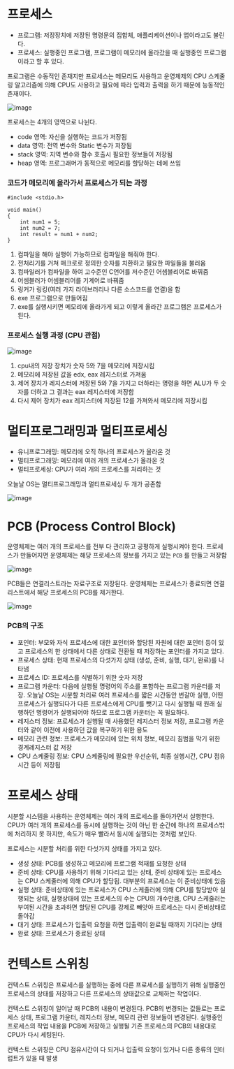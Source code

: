 # 프로세스
- 프로그램: 저장장치에 저장된 명령문의 집합체, 애플리케이션이나 앱이라고도 불린다.
- 프로세스: 실행중인 프로그램, 프로그램이 메모리에 올라갔을 때 실행중인 프로그램이라고 할 후 있다.

프로그램은 수동적인 존재지만 프로세스는 메모리도 사용하고 운영체제의 CPU 스케줄링 알고리즘에 의해 CPU도 사용하고 필요에 따라 입력과 출력을 하기 때문에 능동적인 존재이다.

![image](https://github.com/skcy1515/Programming-Study/assets/140364849/2dead039-75ad-4d78-9400-ad1aba378f17)

프로세스는 4개의 영역으로 나뉜다.
- code 영역: 자신을 실행하는 코드가 저장됨
- data 영역: 전역 변수와 Static 변수가 저장됨
- stack 영역: 지역 변수와 함수 호출시 필요한 정보들이 저장됨
- heap 영역: 프로그래머가 동적으로 메모리를 할당하는 데에 쓰임

### 코드가 메모리에 올라가서 프로세스가 되는 과정
```
#include <stdio.h>

void main()
{
	int num1 = 5;
	int num2 = 7;
	int result = num1 + num2;
}
```
1. 컴파일을 해야 실행이 가능하므로 컴파일을 해줘야 한다.
2. 전처리기를 거쳐 매크로로 정의한 숫자를 치환하고 필요한 파일들을 불러옴
3. 컴파일러가 컴파일을 하여 고수준인 C언어를 저수준인 어셈블리어로 바꿔줌
4. 어셈블러가 어셈블리어를 기계어로 바꿔줌
5. 링커가 링킹(여러 가지 라이브러리나 다른 소스코드를 연결)을 함
6. exe 프로그램으로 만들어짐
7. exe를 실행시키면 메모리에 올라가게 되고 이렇게 올라간 프로그램은 프로세스가 된다.

### 프로세스 실행 과정 (CPU 관점)

![image](https://github.com/skcy1515/Programming-Study/assets/140364849/6f55e716-d927-43db-9b01-06e253d79990)

1. cpu내의 저장 장치가 숫자 5와 7을 메모리에 저장시킴
2. 메모리에 저장된 값을 edx, eax 레지스터로 가져옴
3. 제어 장치가 레지스터에 저장된 5와 7을 가지고 더하라는 명령을 하면 ALU가 두 숫자를 더하고 그 결과는 eax 레지스터에 저장함
4. 다시 제어 장치가 eax 레지스터에 저장된 12를 가져와서 메모리에 저장시킴


# 멀티프로그래밍과 멀티프로세싱
- 유니프로그래밍: 메모리에 오직 하나의 프로세스가 올라온 것
- 멀티프로그래밍: 메모리에 여러 개의 프로세스가 올라온 것
- 멀티프로세싱: CPU가 여러 개의 프로세스를 처리하는 것

오늘날 OS는 멀티프로그래밍과 멀티프로세싱 두 개가 공존함

![image](https://github.com/skcy1515/Programming-Study/assets/140364849/74e2bfde-2bed-4875-a0a8-bb96f71cec45)

# PCB (Process Control Block)
운영체제는 여러 개의 프로세스를 전부 다 관리하고 공평하게 실행시켜야 한다. 프로세스가 만들어지면 운영체제는 해당 프로세스의 정보를 가지고 있는 `PCB` 를 만들고 저장함

![image](https://github.com/skcy1515/Programming-Study/assets/140364849/4a0e28d9-ad12-4b99-8f01-905cdc9fd9e3)

PCB들은 연결리스트라는 자료구조로 저장된다. 운영체제는 프로세스가 종료되면 연결리스트에서 해당 프로세스의 PCB를 제거한다.

![image](https://github.com/skcy1515/Programming-Study/assets/140364849/a83a91a6-f71b-46bf-9d45-f709363056f2)

### PCB의 구조
- 포인터: 부모와 자식 프로세스에 대한 포인터와 할당된 자원에 대한 포인터 등이 있고 프로세스의 한 상태에서 다른 상태로 전환될 때 저장하는 포인터를 가지고 있다.
- 프로세스 상태: 현재 프로세스의 다섯가지 상태 (생성, 준비, 실행, 대기, 완료)를 나타냄
- 프로세스 ID: 프로세스를 식별하기 위한 숫자 저장
- 프로그램 카운터: 다음에 실행될 명령어의 주소를 포함하는 프로그램 카운터를 저장. 오늘날 OS는 시분할 처리로 여러 프로세스를 짧은 시간동안 번갈아 실행, 어떤 프로세스가 실행되다가 다른 프로세스에게 CPU를 뺏기고 다시 실행될 때 원래 실행하던 명령어가 실행되어야 하므로 프로그램 카운터는 꼭 필요하다.
- 레지스터 정보: 프로세스가 실행될 때 사용했던 레지스터 정보 저장, 프로그램 카운터와 같이 이전에 사용하던 값을 복구하기 위한 용도
- 메모리 관련 정보: 프로세스가 메모리에 있는 위치 정보, 메모리 침범을 막기 위한 경계레지스터 값 저장
- CPU 스케줄링 정보: CPU 스케줄링에 필요한 우선순위, 최종 실행시간, CPU 점유시간 등이 저장됨

# 프로세스 상태
시분할 시스템을 사용하는 운영체제는 여러 개의 프로세스를 돌아가면서 실행한다. CPU가 여러 개의 프로세스를 동시에 실행하는 것이 아닌 한 순간에 하나의 프로세스밖에 처리하지 못 하지만, 속도가 매우 빨라서 동시에 실행되는 것처럼 보인다.

프로세스는 시분할 처리를 위한 다섯가지 상태를 가지고 있다.
- 생성 상태: PCB를 생성하고 메모리에 프로그램 적재를 요청한 상태
- 준비 상태: CPU를 사용하기 위해 기다리고 있는 상태, 준비 상태에 있는 프로세스는 CPU 스케줄러에 의해 CPU가 할당됨. 대부분의 프로세스는 이 준비상태에 있음
- 실행 상태: 준비상태에 있는 프로세스가 CPU 스케줄러에 의해 CPU를 할당받아 실행되는 상태, 실행상태에 있는 프로세스의 수는 CPU의 개수만큼, CPU 스케줄러는 부여된 시간을 초과하면 할당된 CPU를 강제로 빼앗아 프로세스는 다시 준비상태로 돌아감
- 대기 상태: 프로세스가 입출력 요청을 하면 입출력이 완료될 때까지 기다리는 상태
- 완료 상태: 프로세스가 종료된 상태

# 컨텍스트 스위칭
컨텍스트 스위칭은 프로세스를 실행하는 중에 다른 프로세스를 실행하기 위해
실행중인 프로세스의 상태를 저장하고 다른 프로세스의 상태값으로 교체하는 작업이다.

컨텍스트 스위칭이 일어날 때 PCB의 내용이 변경된다. PCB의 변경되는 값들로는 프로세스 상태, 프로그램 카윤터, 레지스터 정보, 메모리 관련 정보들이 변경된다. 실행중인 프로세스의 작업 내용을 PCB에 저장하고 실행될 기존 프로세스의 PCB의 내용대로 CPU가 다시 세팅된다. 

컨텍스트 스위칭은 CPU 점유시간이 다 되거나 입출력 요청이 있거나 다른 종류의 인터럽트가 있을 때 발생

